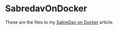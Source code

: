 # SabredavOnDocker

These are the files to my [SabreDav on Docker](https://sebastianondatascience.wordpress.com/2015/08/20/using-docker-to-build-your-own-calendarcontacts-server-in-the-cloud/) article.
